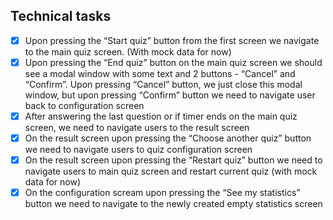 ## Technical tasks

- [X] Upon pressing the “Start quiz” button from the first screen we navigate to the main quiz screen. (With mock data for now)
- [X] Upon pressing the “End quiz” button on the main quiz screen we should see a modal window with some text and 2 buttons - “Cancel” and “Confirm”. Upon pressing “Cancel” button, we just close this modal window, but upon pressing “Confirm” button we need to navigate user back to configuration screen
- [X] After answering the last question or if timer ends on the main quiz screen, we need to navigate users to the result screen
- [X] On the result screen upon pressing the “Choose another quiz” button we need to navigate users to quiz configuration screen
- [X] On the result screen upon pressing the “Restart quiz” button we need to navigate users to main quiz screen and restart current quiz (with mock data for now)
- [X] On the configuration scream upon pressing the “See my statistics” button we need to navigate to the newly created empty statistics screen
